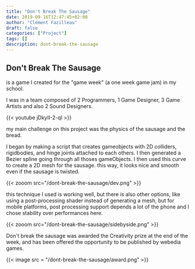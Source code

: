```yaml
---
title: "Don't Break The Sausage"
date: 2019-09-16T12:47:45+02:00
author: "Clément Fazilleau"
draft: false
categories: ["Project"]
tags: []
description: dont-break-the-sausage
---
```


## Don't Break The Sausage

is a game I created for the "game week" (a one week game jam) in my school.

I was in a team composed of 2 Programmers, 1 Game Designer, 3 Game Artists and also 2 Sound Designers.

{{< youtube jDkyII-2-qI >}}

my main challenge on this project was the physics of the sausage and the bread.

I began by making a script that creates gameobjects with 2D colliders, rigidbodies, and hinge joints attached to each others.
I then generated a Bezier spline going through all thoses gameObjects. I then used this curve to create a 2D mesh for the sausage. this way, it looks nice and smooth even if the sausage is twisted.

{{< zooom src="/dont-break-the-sausage/dev.png" >}}

this technique I used is working well, but there is also other options, like using a post-processing shader instead of generating a mesh, but for mobile platforms, post processing support depends a lot of the phone and I chose stability over performances here.

{{< zooom src="/dont-break-the-sausage/sidebyside.png" >}}

Don't break the sausage was awarded the Creativity prize at the end of the week, and has been offered the opportunity to be published by webedia games.

{{< image src = "/dont-break-the-sausage/award.png" >}}
